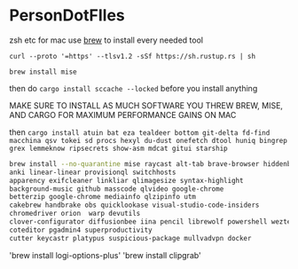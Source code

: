 # PersonDotFIles
zsh etc for mac
use [brew](https://brew.sh/) to install every needed tool 


`curl --proto '=https' --tlsv1.2 -sSf https://sh.rustup.rs | sh`

`brew install mise`

then do `cargo install sccache --locked` before you install anything

MAKE SURE TO INSTALL AS MUCH SOFTWARE YOU THREW BREW, MISE, AND CARGO FOR MAXIMUM PERFORMANCE GAINS ON MAC


then `cargo install atuin bat eza tealdeer bottom git-delta fd-find macchina qsv tokei sd procs hexyl du-dust onefetch dtool huniq bingrep grex lemmeknow ripsecrets show-asm mdcat gitui starship`



```sh
brew install --no-quarantine mise raycast alt-tab brave-browser hiddenbar jetbrains-toolbox iterm2 codewhisperer stats displaylink swift-quit
anki linear-linear provisionql switchhosts
apparency exifcleaner linkliar qlimagesize syntax-highlight
background-music github masscode qlvideo google-chrome
betterzip google-chrome mediainfo qlzipinfo utm
cakebrew handbrake obs quicklookase visual-studio-code-insiders
chromedriver orion  warp devutils
clover-configurator diffusionbee iina pencil librewolf powershell wezterm
coteditor pgadmin4 superproductivity
cutter keycastr platypus suspicious-package mullvadvpn docker

```

'brew install logi-options-plus'
'brew install clipgrab'
